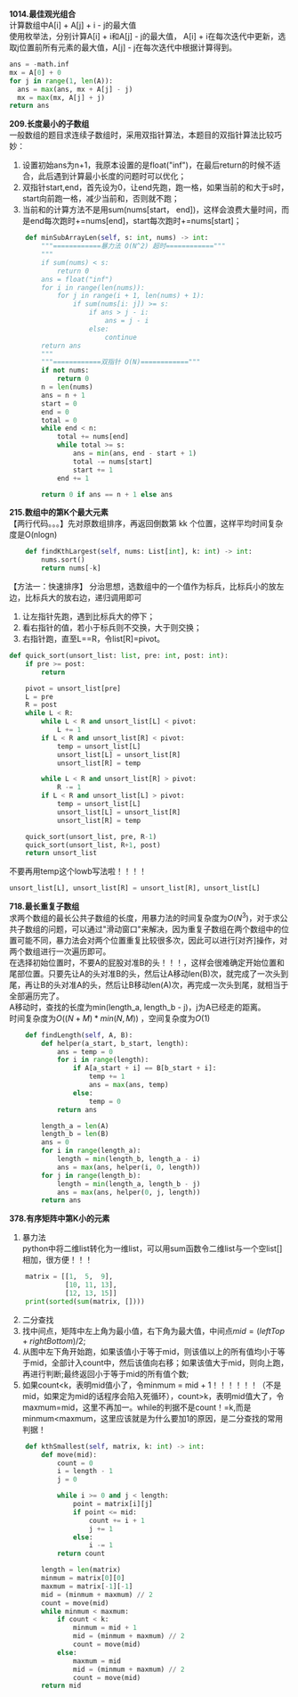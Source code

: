 **1014.最佳观光组合** </br>
计算数组中A[i] + A[j] + i - j的最大值 </br>
使用枚举法，分别计算A[i] + i和A[j] - j的最大值， A[i] + i在每次迭代中更新，选取j位置前所有元素的最大值，A[j] - j在每次迭代中根据计算得到。
```python
ans = -math.inf
mx = A[0] + 0
for j in range(1, len(A)):
  ans = max(ans, mx + A[j] - j)
  mx = max(mx, A[j] + j)
return ans
```

**209.长度最小的子数组** </br>
一般数组的题目求连续子数组时，采用双指针算法，本题目的双指针算法比较巧妙：</br>
1. 设置初始ans为n+1，我原本设置的是float("inf")，在最后return的时候不适合，此后遇到计算最小长度的问题时可以优化；</br>
2. 双指针start,end，首先设为0，让end先跑，跑一格，如果当前的和大于s时，start向前跑一格，减少当前和，否则就不跑；</br>
3. 当前和的计算方法不是用sum(nums[start， end])，这样会浪费大量时间，而是end每次跑时+=nums[end]，start每次跑时+=nums[start]；</br>
```python
    def minSubArrayLen(self, s: int, nums) -> int:
        """============暴力法 O(N^2) 超时============"""
        """
        if sum(nums) < s:
            return 0
        ans = float("inf")
        for i in range(len(nums)):
            for j in range(i + 1, len(nums) + 1):
                if sum(nums[i: j]) >= s:
                    if ans > j - i:
                        ans = j - i
                    else:
                        continue
        return ans
        """
        """============双指针 O(N)============"""
        if not nums:
            return 0
        n = len(nums)
        ans = n + 1
        start = 0
        end = 0
        total = 0
        while end < n:
            total += nums[end]
            while total >= s:
                ans = min(ans, end - start + 1)
                total -= nums[start]
                start += 1
            end += 1

        return 0 if ans == n + 1 else ans
```

**215.数组中的第K个最大元素** </br>
【两行代码。。。】先对原数组排序，再返回倒数第 kk 个位置，这样平均时间复杂度是O(nlogn)
```python
    def findKthLargest(self, nums: List[int], k: int) -> int:
        nums.sort()
        return nums[-k]
```
【方法一：快速排序】
分治思想，选数组中的一个值作为标兵，比标兵小的放左边，比标兵大的放右边，递归调用即可</br>
1. 让左指针先跑，遇到比标兵大的停下；</br>
2. 看右指针的值，若小于标兵则不交换，大于则交换；</br>
3. 右指针跑，直至L==R，令list[R]=pivot。</br>
```python
def quick_sort(unsort_list: list, pre: int, post: int):
    if pre >= post:
        return

    pivot = unsort_list[pre]
    L = pre
    R = post
    while L < R:
        while L < R and unsort_list[L] < pivot:
            L += 1
        if L < R and unsort_list[R] < pivot:
            temp = unsort_list[L]
            unsort_list[L] = unsort_list[R]
            unsort_list[R] = temp

        while L < R and unsort_list[R] > pivot:
            R -= 1
        if L < R and unsort_list[L] > pivot:
            temp = unsort_list[L]
            unsort_list[L] = unsort_list[R]
            unsort_list[R] = temp

    quick_sort(unsort_list, pre, R-1)
    quick_sort(unsort_list, R+1, post)
    return unsort_list
```
不要再用temp这个lowb写法啦！！！！
```python
unsort_list[L], unsort_list[R] = unsort_list[R], unsort_list[L]
```

**718.最长重复子数组** </br>
求两个数组的最长公共子数组的长度，用暴力法的时间复杂度为$O(N^3)$，对于求公共子数组的问题，可以通过"滑动窗口"来解决，因为重复子数组在两个数组中的位置可能不同，暴力法会对两个位置重复比较很多次，因此可以进行[对齐]操作，对两个数组进行一次遍历即可。</br>
在选择初始位置时，不要A的屁股对准B的头！！！，这样会很难确定开始位置和尾部位置。只要先让A的头对准B的头，然后让A移动len(B)次，就完成了一次头到尾，再让B的头对准A的头，然后让B移动len(A)次，再完成一次头到尾，就相当于全部遍历完了。</br>
A移动时，查找的长度为min(length_a, length_b - j)，j为A已经走的距离。</br>
时间复杂度为$O((N+M)*min(N,M))$
，空间复杂度为$O(1)$
```python
    def findLength(self, A, B):
        def helper(a_start, b_start, length):
            ans = temp = 0
            for i in range(length):
                if A[a_start + i] == B[b_start + i]:
                    temp += 1
                    ans = max(ans, temp)
                else:
                    temp = 0
            return ans

        length_a = len(A)
        length_b = len(B)
        ans = 0
        for i in range(length_a):
            length = min(length_b, length_a - i)
            ans = max(ans, helper(i, 0, length))
        for j in range(length_b):
            length = min(length_a, length_b - j)
            ans = max(ans, helper(0, j, length))
        return ans
```

**378.有序矩阵中第K小的元素** </br>
1. 暴力法</br>
python中将二维list转化为一维list，可以用sum函数令二维list与一个空list[]相加，很方便！！！
```python
    matrix = [[1,  5,  9],
              [10, 11, 13],
              [12, 13, 15]]   
    print(sorted(sum(matrix, [])))
```
2. 二分查找</br>
1. 找中间点，矩阵中左上角为最小值，右下角为最大值，中间点$mid=(leftTop + rightBottom)/2$;</br>
2. 从图中左下角开始跑，如果该值小于等于mid，则该值以上的所有值均小于等于mid，全部计入count中，然后该值向右移；如果该值大于mid，则向上跑，再进行判断;最终返回小于等于mid的所有值个数;</br>
3. 如果count<k，表明mid值小了，令minmum = mid + 1！！！！！！（不是mid，如果定为mid的话程序会陷入死循环），count>k，表明mid值大了，令maxmum=mid，这里不再加一。while的判据不是count！=k,而是minmum<maxmum，这里应该就是为什么要加1的原因，是二分查找的常用判据！
```python
    def kthSmallest(self, matrix, k: int) -> int:
        def move(mid):
            count = 0
            i = length - 1
            j = 0

            while i >= 0 and j < length:
                point = matrix[i][j]
                if point <= mid:
                    count += i + 1
                    j += 1
                else:
                    i -= 1
            return count

        length = len(matrix)
        minmum = matrix[0][0]
        maxmum = matrix[-1][-1]
        mid = (minmum + maxmum) // 2
        count = move(mid)
        while minmum < maxmum:
            if count < k:
                minmum = mid + 1
                mid = (minmum + maxmum) // 2
                count = move(mid)
            else:
                maxmum = mid
                mid = (minmum + maxmum) // 2
                count = move(mid)
        return mid
```
